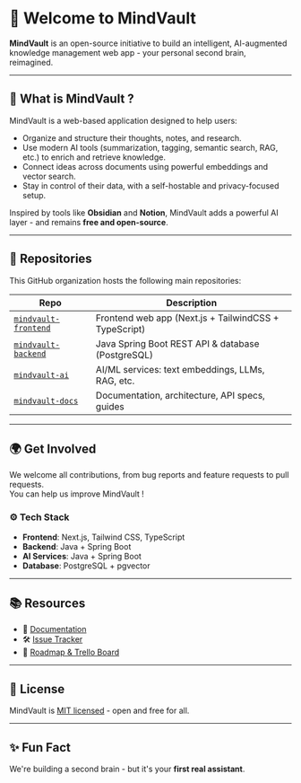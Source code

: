 # 👋 Welcome to MindVault

**MindVault** is an open-source initiative to build an intelligent, AI-augmented knowledge management web app - your personal second brain, reimagined.

---

## 🚀 What is MindVault ?

MindVault is a web-based application designed to help users:
- Organize and structure their thoughts, notes, and research.
- Use modern AI tools (summarization, tagging, semantic search, RAG, etc.) to enrich and retrieve knowledge.
- Connect ideas across documents using powerful embeddings and vector search.
- Stay in control of their data, with a self-hostable and privacy-focused setup.

Inspired by tools like **Obsidian** and **Notion**, MindVault adds a powerful AI layer - and remains **free and open-source**.

---

## 📂 Repositories

This GitHub organization hosts the following main repositories:

| Repo                  | Description                                      |
|-----------------------|--------------------------------------------------|
| [`mindvault-frontend`](https://github.com/SOON) | Frontend web app (Next.js + TailwindCSS + TypeScript) |
| [`mindvault-backend`](https://github.com/SOON)  | Java Spring Boot REST API & database (PostgreSQL)     |
| [`mindvault-ai`](https://github.com/SOON)       | AI/ML services: text embeddings, LLMs, RAG, etc.      |
| [`mindvault-docs`](https://github.com/SOON)     | Documentation, architecture, API specs, guides        |

---

## 🌍 Get Involved

We welcome all contributions, from bug reports and feature requests to pull requests.  
You can help us improve MindVault !

### ⚙️ Tech Stack
- **Frontend**: Next.js, Tailwind CSS, TypeScript
- **Backend**: Java + Spring Boot
- **AI Services**: Java + Spring Boot
- **Database**: PostgreSQL + pgvector

---

## 📚 Resources

- 📘 [Documentation](https://github.com/SOON)
- 🛠️ [Issue Tracker](https://github.com/SOON)
- 🧠 [Roadmap & Trello Board](SOON)

---

## 🤝 License

MindVault is [MIT licensed](SOON) - open and free for all.

---

## ✨ Fun Fact

We're building a second brain - but it's your **first real assistant**.
